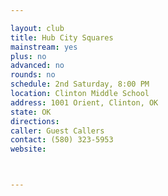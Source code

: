 ```yaml
---

layout: club
title: Hub City Squares
mainstream: yes
plus: no
advanced: no
rounds: no
schedule: 2nd Saturday, 8:00 PM
location: Clinton Middle School
address: 1001 Orient, Clinton, OK
state: OK
directions: 
caller: Guest Callers
contact: (580) 323-5953
website: 



---
```


